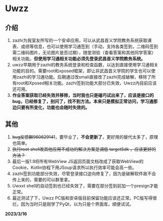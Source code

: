 # Uwzz

## 介绍
1. zazhi为我室友所写的一个安卓应用，可以从武昌首义学院教务系统获取课表、成绩等信息，也可以使用学习通签到（手动，支持各类签到，二维码签到需二维码图片，无论图片是否过期），随堂测验（查看答案和其他同学答案）相关功能。**但使用学习通相关功能必须先登录武昌首义学院教务系统。**
2.  uwzz早期用于zazhi的教务系统登录和检查函数，以达到直接使用学习通相关功能的目的。需要root和xposed框架，即让非武昌首义学院的学生也可以使用zazhi的学习通功能。后期通过改smali直接改了zazhi完成破解，移除了所有root和Xposed相关功能。zazhi签到功能大部分已失效，Uwzz内目前应该还可用。
3. **作业答案获取已经失效并移除，当时我也只是碰巧试出来了，应该是接口的bug，已经修复了，别问了，找不到方法。本来只是模拟正常访问，学习通那边只要有所变化，功能也会随时失效的。**

## 其他

1. ~~bug反馈群960629141~~，要毕业了，**不会更新了**，更好用的替代太多了，原理也简单。
2. ~~执行root shell改其他应用不成功的解决方案是调低 targetSdk ，应该更好的方法？~~
3. 最后一版1.9将所有WebView JS返回页面文档改成了获取WebView的Cookie，Kotlin协程下用JSoup请求所以执行效率可能会高一些。
4. zazhi签到功能部分失效，尽管登录接口逆向修复了，因为是破解软件故不会传上来的，需要的可以群里拿。 
5. Uwxxt shell的自动签到也已经失效了，需要在部分签到前加一个presign才能正常。   
6. 最近测试了下，Uwzz PC版和安卓版目前保留功能应该还正常。PC版写得很烂，因为当时只是刚学了PyQt，以为只是个界面库，顺便试试。

**2023/3/16**
